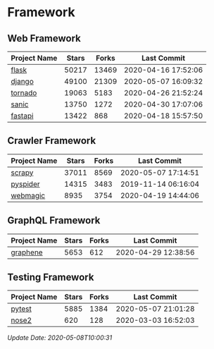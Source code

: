 # Framework

## Web Framework

| Project Name | Stars | Forks | Last Commit |
| ------------ | ----- | ----- | ----------- |
| [flask](https://github.com/pallets/flask) | 50217 | 13469 | 2020-04-16 17:52:06 |
| [django](https://github.com/django/django) | 49100 | 21309 | 2020-05-07 16:09:32 |
| [tornado](https://github.com/tornadoweb/tornado) | 19063 | 5183 | 2020-04-26 21:52:24 |
| [sanic](https://github.com/huge-success/sanic) | 13750 | 1272 | 2020-04-30 17:07:06 |
| [fastapi](https://github.com/tiangolo/fastapi) | 13422 | 868 | 2020-04-18 15:57:50 |

## Crawler Framework

| Project Name | Stars | Forks | Last Commit |
| ------------ | ----- | ----- | ----------- |
| [scrapy](https://github.com/scrapy/scrapy) | 37011 | 8569 | 2020-05-07 17:14:51 |
| [pyspider](https://github.com/binux/pyspider) | 14315 | 3483 | 2019-11-14 06:16:04 |
| [webmagic](https://github.com/code4craft/webmagic) | 8935 | 3754 | 2020-04-19 14:44:06 |

## GraphQL Framework

| Project Name | Stars | Forks | Last Commit |
| ------------ | ----- | ----- | ----------- |
| [graphene](https://github.com/graphql-python/graphene) | 5653 | 612 | 2020-04-29 12:38:56 |

## Testing Framework

| Project Name | Stars | Forks | Last Commit |
| ------------ | ----- | ----- | ----------- |
| [pytest](https://github.com/pytest-dev/pytest) | 5885 | 1384 | 2020-05-07 21:01:28 |
| [nose2](https://github.com/nose-devs/nose2) | 620 | 128 | 2020-03-03 16:52:03 |

*Update Date: 2020-05-08T10:00:31*
